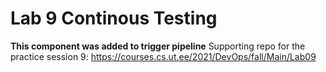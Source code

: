 # Lab 9 Continous Testing
**This component was added to trigger pipeline**
Supporting repo for the practice session 9: https://courses.cs.ut.ee/2021/DevOps/fall/Main/Lab09 
